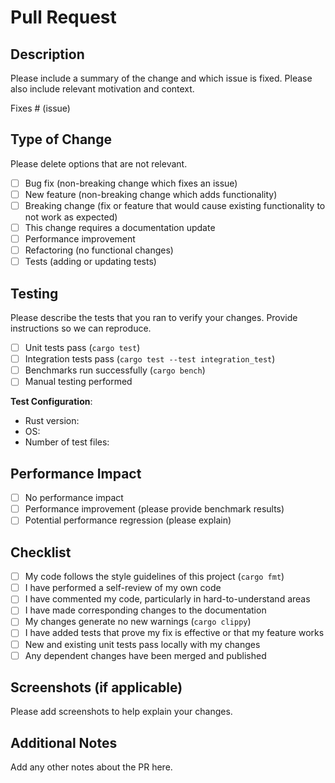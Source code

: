 # Pull Request

## Description

Please include a summary of the change and which issue is fixed. Please also include relevant motivation and context.

Fixes # (issue)

## Type of Change

Please delete options that are not relevant.

- [ ] Bug fix (non-breaking change which fixes an issue)
- [ ] New feature (non-breaking change which adds functionality)
- [ ] Breaking change (fix or feature that would cause existing functionality to not work as expected)
- [ ] This change requires a documentation update
- [ ] Performance improvement
- [ ] Refactoring (no functional changes)
- [ ] Tests (adding or updating tests)

## Testing

Please describe the tests that you ran to verify your changes. Provide instructions so we can reproduce.

- [ ] Unit tests pass (`cargo test`)
- [ ] Integration tests pass (`cargo test --test integration_test`)
- [ ] Benchmarks run successfully (`cargo bench`)
- [ ] Manual testing performed

**Test Configuration**:

- Rust version:
- OS:
- Number of test files:

## Performance Impact

- [ ] No performance impact
- [ ] Performance improvement (please provide benchmark results)
- [ ] Potential performance regression (please explain)

## Checklist

- [ ] My code follows the style guidelines of this project (`cargo fmt`)
- [ ] I have performed a self-review of my own code
- [ ] I have commented my code, particularly in hard-to-understand areas
- [ ] I have made corresponding changes to the documentation
- [ ] My changes generate no new warnings (`cargo clippy`)
- [ ] I have added tests that prove my fix is effective or that my feature works
- [ ] New and existing unit tests pass locally with my changes
- [ ] Any dependent changes have been merged and published

## Screenshots (if applicable)

Please add screenshots to help explain your changes.

## Additional Notes

Add any other notes about the PR here.
